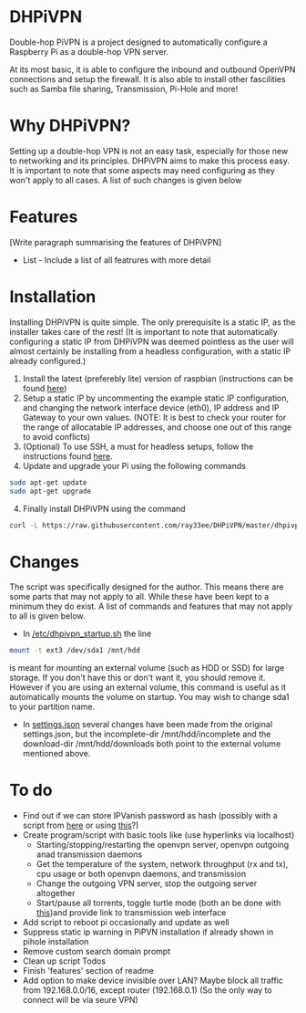 # DHPiVPN

Double-hop PiVPN is a project designed to automatically configure a Raspberry Pi as a double-hop VPN server. 

At its most basic, it is able to configure the inbound and outbound OpenVPN connections and setup the firewall. It is also able to install other fascilities such as Samba file sharing, Transmission, Pi-Hole and more! 

# Why DHPiVPN?

Setting up a double-hop VPN is not an easy task, especially for those new to networking and its principles. DHPiVPN aims to make this process easy. It is important to note that some aspects may need configuring as they won't apply to all cases. A list of such changes is given below

# Features

[Write paragraph summarising the features of DHPiVPN]

* List - Include a list of all featrures with more detail

# Installation

Installing DHPiVPN is quite simple. The only prerequisite is a static IP, as the installer takes care of the rest! (It is important to note that automatically configuring a static IP from DHPiVPN was deemed pointless as the user will almost certainly be installing from a headless configuration, with a static IP already configured.)

1. Install the latest (preferebly lite) version of raspbian (instructions can be found [here](https://www.raspberrypi.org/documentation/installation/installing-images/))
2. Setup a static IP by uncommenting the example static IP configuration, and changing the network interface device (eth0), IP address and IP Gateway to your own values. (NOTE: It is best to check your router for the range of allocatable IP addresses, and choose one out of this range to avoid conflicts)
3. (Optional) To use SSH, a must for headless setups, follow the instructions found [here](https://www.raspberrypi.org/documentation/remote-access/ssh/).
4. Update and upgrade your Pi using the following commands

```sh
sudo apt-get update
sudo apt-get upgrade
```

4. Finally install DHPiVPN using the command

```sh
curl -L https://raw.githubusercontent.com/ray33ee/DHPiVPN/master/dhpivpn.sh | bash
```

# Changes

The script was specifically designed for the author. This means there are some parts that may not apply to all. While these have been kept to a minimum they do exist. A list of commands and features that may not apply to all is given below.

* In [/etc/dhpivpn_startup.sh](https://raw.githubusercontent.com/ray33ee/DHPiVPN/master/dhpivpn_startup.sh) the line

```sh
mount -t ext3 /dev/sda1 /mnt/hdd
```

is meant for mounting an external volume (such as HDD or SSD) for large storage. If you don't have this or don't want it, you should remove it. However if you are using an external volume, this command is useful as it automatically mounts the volume on startup. You may wish to change sda1 to your partition name.

* In [settings.json](https://raw.githubusercontent.com/ray33ee/DHPiVPN/master/settings.json) several changes have been made from the original settings.json, but the incomplete-dir /mnt/hdd/incomplete and the download-dir /mnt/hdd/downloads both point to the external volume mentioned above.

# To do

* Find out if we can store IPVanish password as hash (possibly with a script from [here](https://openvpn.net/community-resources/using-alternative-authentication-methods/) or using [this](https://github.com/fionn/vpn_auth)?)
* Create program/script with basic tools like (use hyperlinks via localhost)
  * Starting/stopping/restarting the openvpn server, openvpn outgoing anad transmission daemons
  * Get the temperature of the system, network throughput (rx and tx), cpu usage or both openvpn daemons, and transmission
  * Change the outgoing VPN server, stop the outgoing server altogether
  * Start/pause all torrents, toggle turtle mode (both an be done with [this](https://github.com/transmission/transmission/blob/master/extras/rpc-spec.txt))and provide link to transmission web interface
* Add script to reboot pi occasionally and update as well
* Suppress static ip warning in PiPVN installation if already shown in pihole installation
* Remove custom search domain prompt
* Clean up script Todos
* Finish 'features' section of readme
* Add option to make device invisible over LAN? Maybe block all traffic from 192.168.0.0/16,  except router (192.168.0.1) (So the only way to connect will be via seure VPN)